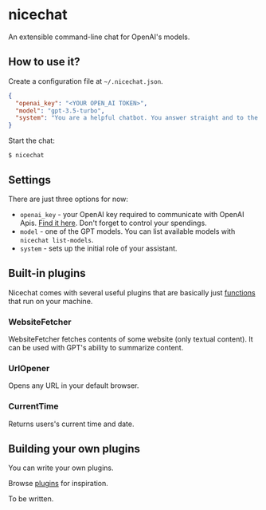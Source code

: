 # nicechat

An extensible command-line chat for OpenAI's models.

## How to use it?

Create a configuration file at `~/.nicechat.json`.

```json
{
  "openai_key": "<YOUR OPEN_AI TOKEN>",
  "model": "gpt-3.5-turbo",
  "system": "You are a helpful chatbot. You answer straight and to the point. With no bullshit."
}
```

Start the chat:

```
$ nicechat
```

## Settings

There are just three options for now:

- `openai_key` - your OpenAI key required to communicate with OpenAI Apis. [Find it here](https://platform.openai.com/account/api-keys). Don't forget to control your spendings.
- `model` - one of the GPT models. You can list available models with `nicechat list-models`.
- `system` - sets up the initial role of your assistant.

## Built-in plugins

Nicechat comes with several useful plugins that are basically just [functions](https://platform.openai.com/docs/guides/gpt/function-calling) that run on your machine.

### WebsiteFetcher

WebsiteFetcher fetches contents of some website (only textual content). It can be used with GPT's ability to summarize content.

### UrlOpener

Opens any URL in your default browser.

### CurrentTime

Returns users's current time and date.

## Building your own plugins

You can write your own plugins.

Browse [plugins](https://github.com/hiquest/nicechat/tree/main/src/plugins) for inspiration.

To be written.
